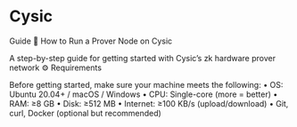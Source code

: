 # Cysic
Guide 
🧠 How to Run a Prover Node on Cysic

A step-by-step guide for getting started with Cysic’s zk hardware prover network
⚙️ Requirements

Before getting started, make sure your machine meets the following:
	•	OS: Ubuntu 20.04+ / macOS / Windows
	•	CPU: Single-core (more = better)
	•	RAM: ≥8 GB
	•	Disk: ≥512 MB
	•	Internet: ≥100 KB/s (upload/download)
	•	Git, curl, Docker (optional but recommended)

